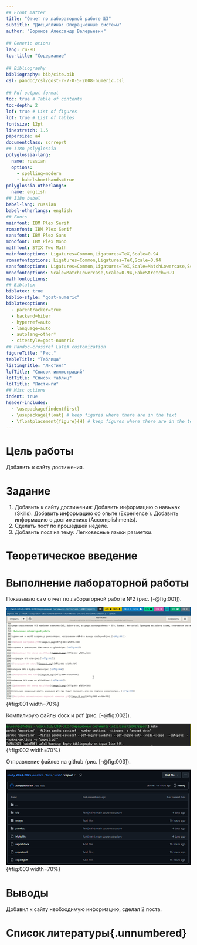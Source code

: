 ```yaml
---
## Front matter
title: "Отчет по лабораторной работе №3"
subtitle: "Дисциплина: Операционные системы"
author: "Воронов Александр Валерьевич"

## Generic otions
lang: ru-RU
toc-title: "Содержание"

## Bibliography
bibliography: bib/cite.bib
csl: pandoc/csl/gost-r-7-0-5-2008-numeric.csl

## Pdf output format
toc: true # Table of contents
toc-depth: 2
lof: true # List of figures
lot: true # List of tables
fontsize: 12pt
linestretch: 1.5
papersize: a4
documentclass: scrreprt
## I18n polyglossia
polyglossia-lang:
  name: russian
  options:
	- spelling=modern
	- babelshorthands=true
polyglossia-otherlangs:
  name: english
## I18n babel
babel-lang: russian
babel-otherlangs: english
## Fonts
mainfont: IBM Plex Serif
romanfont: IBM Plex Serif
sansfont: IBM Plex Sans
monofont: IBM Plex Mono
mathfont: STIX Two Math
mainfontoptions: Ligatures=Common,Ligatures=TeX,Scale=0.94
romanfontoptions: Ligatures=Common,Ligatures=TeX,Scale=0.94
sansfontoptions: Ligatures=Common,Ligatures=TeX,Scale=MatchLowercase,Scale=0.94
monofontoptions: Scale=MatchLowercase,Scale=0.94,FakeStretch=0.9
mathfontoptions:
## Biblatex
biblatex: true
biblio-style: "gost-numeric"
biblatexoptions:
  - parentracker=true
  - backend=biber
  - hyperref=auto
  - language=auto
  - autolang=other*
  - citestyle=gost-numeric
## Pandoc-crossref LaTeX customization
figureTitle: "Рис."
tableTitle: "Таблица"
listingTitle: "Листинг"
lofTitle: "Список иллюстраций"
lotTitle: "Список таблиц"
lolTitle: "Листинги"
## Misc options
indent: true
header-includes:
  - \usepackage{indentfirst}
  - \usepackage{float} # keep figures where there are in the text
  - \floatplacement{figure}{H} # keep figures where there are in the text
---
```


# Цель работы

Добавить к сайту достижения. 

# Задание

1. Добавить к сайту достижения: Добавить информацию о навыках (Skills). Добавить информацию об опыте (Experience
). Добавить информацию о достижениях (Accomplishments).
2. Сделать пост по прошедшей неделе.
3. Добавить пост на тему: Легковесные языки разметки.

# Теоретическое введение

                                                                                                       

# Выполнение лабораторной работы

Показываю сам отчет по лабораторной работе №2 (рис. [-@fig:001]).

![Скриншот отчета](image/1.png){#fig:001 width=70%}

Компилирую файлы docx и pdf (рис. [-@fig:002]).

![Компилирование отчета](image/2.png){#fig:002 width=70%}

Отправление файлов на github (рис. [-@fig:003]).

![Скриншот с github](image/3.png){#fig:003 width=70%}

# Выводы

Добавил к сайту необходимую информацию, сделал 2 поста.

# Список литературы{.unnumbered}

